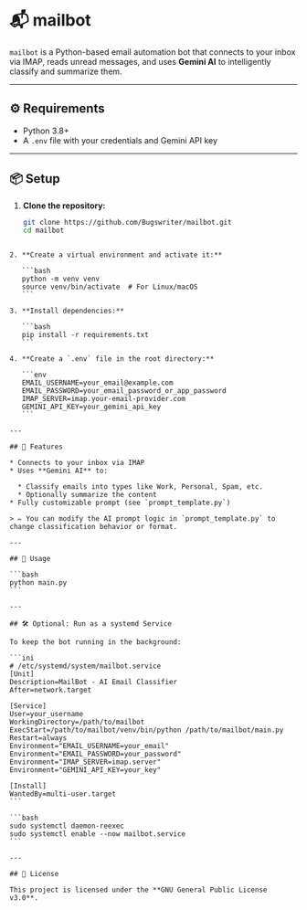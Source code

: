 # 📬 mailbot

`mailbot` is a Python-based email automation bot that connects to your inbox via IMAP, reads unread messages, and uses **Gemini AI** to intelligently classify and summarize them.

---

## ⚙️ Requirements

- Python 3.8+
- A `.env` file with your credentials and Gemini API key

---

## 📦 Setup

1. **Clone the repository:**

   ```bash
   git clone https://github.com/Bugswriter/mailbot.git
   cd mailbot
````

2. **Create a virtual environment and activate it:**

   ```bash
   python -m venv venv
   source venv/bin/activate  # For Linux/macOS
   ```

3. **Install dependencies:**

   ```bash
   pip install -r requirements.txt
   ```

4. **Create a `.env` file in the root directory:**

   ```env
   EMAIL_USERNAME=your_email@example.com
   EMAIL_PASSWORD=your_email_password_or_app_password
   IMAP_SERVER=imap.your-email-provider.com
   GEMINI_API_KEY=your_gemini_api_key
   ```

---

## 🤖 Features

* Connects to your inbox via IMAP
* Uses **Gemini AI** to:

  * Classify emails into types like Work, Personal, Spam, etc.
  * Optionally summarize the content
* Fully customizable prompt (see `prompt_template.py`)

> ✏️ You can modify the AI prompt logic in `prompt_template.py` to change classification behavior or format.

---

## 🚀 Usage

```bash
python main.py
```

---

## 🛠️ Optional: Run as a systemd Service

To keep the bot running in the background:

```ini
# /etc/systemd/system/mailbot.service
[Unit]
Description=MailBot - AI Email Classifier
After=network.target

[Service]
User=your_username
WorkingDirectory=/path/to/mailbot
ExecStart=/path/to/mailbot/venv/bin/python /path/to/mailbot/main.py
Restart=always
Environment="EMAIL_USERNAME=your_email"
Environment="EMAIL_PASSWORD=your_password"
Environment="IMAP_SERVER=imap.server"
Environment="GEMINI_API_KEY=your_key"

[Install]
WantedBy=multi-user.target
```

```bash
sudo systemctl daemon-reexec
sudo systemctl enable --now mailbot.service
```

---

## 📄 License

This project is licensed under the **GNU General Public License v3.0**.
